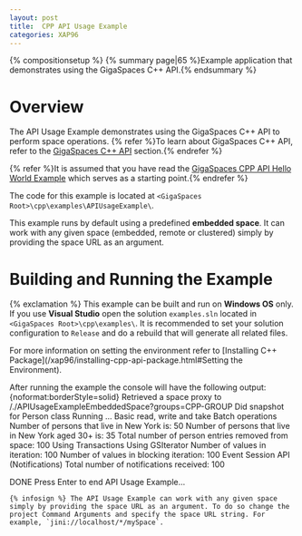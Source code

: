 ```yaml
---
layout: post
title:  CPP API Usage Example
categories: XAP96
---
```


{% compositionsetup %}
{% summary page|65 %}Example application that demonstrates using the GigaSpaces C++ API.{% endsummary %}

# Overview

The API Usage Example demonstrates using the GigaSpaces C++ API to perform space operations.
{% refer %}To learn about GigaSpaces C++ API, refer to the [GigaSpaces C++ API](/xap96/gigaspaces-cpp-api.html) section.{% endrefer %}

{% refer %}It is assumed that you have read the [GigaSpaces CPP API Hello World Example](/xap96/cpp-api-hello-world-example.html) which serves as a starting point.{% endrefer %}

The code for this example is located at `<GigaSpaces Root>\cpp\examples\APIUsageExample\`.

This example runs by default using a predefined **embedded space**. It can work with any given space (embedded, remote or clustered) simply by providing the space URL as an argument.

# Building and Running the Example

{% exclamation %} This example can be built and run on **Windows OS** only. If you use **Visual Studio** open the solution `examples.sln` located in `<GigaSpaces Root>\cpp\examples\`. It is recommended to set your solution configuration to `Release` and do a rebuild that will generate all related files.

For more information on setting the environment refer to [Installing C++ Package](/xap96/installing-cpp-api-package.html#Setting the Environment).

After running the example the console will have the following output:
{noformat:borderStyle=solid}
Retrieved a space proxy to /./APIUsageExampleEmbeddedSpace?groups=CPP-GROUP
Did snapshot for Person class
Running ...
Basic read, write and take
Batch operations
Number of persons that live in New York is: 50
Number of persons that live in New York aged 30+ is: 35
Total number of person entries removed from space: 100
Using Transactions
Using GSIterator
Number of values in iteration: 100
Number of values in blocking iteration: 100
Event Session API (Notifications)
Total number of notifications received: 100

DONE
Press Enter to end API Usage Example...

    {% infosign %} The API Usage Example can work with any given space simply by providing the space URL as an argument. To do so change the project Command Arguments and specify the space URL string. For example, `jini://localhost/*/mySpace`.

